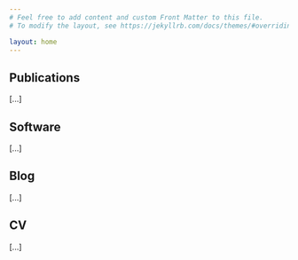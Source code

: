 ```yaml
---
# Feel free to add content and custom Front Matter to this file.
# To modify the layout, see https://jekyllrb.com/docs/themes/#overriding-theme-defaults

layout: home
---
```


## Publications

[...]

## Software

[...]

## Blog

[...]

## CV

[...]
